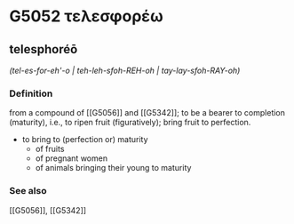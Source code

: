 # G5052 τελεσφορέω

## telesphoréō

_(tel-es-for-eh'-o | teh-leh-sfoh-REH-oh | tay-lay-sfoh-RAY-oh)_

### Definition

from a compound of [[G5056]] and [[G5342]]; to be a bearer to completion (maturity), i.e., to ripen fruit (figuratively); bring fruit to perfection.

- to bring to (perfection or) maturity
  - of fruits
  - of pregnant women
  - of animals bringing their young to maturity

### See also

[[G5056]], [[G5342]]

